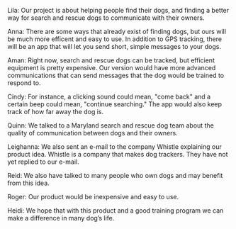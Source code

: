 Lila: Our project is about helping people find their dogs, and finding a better way for search and rescue dogs to communicate with their owners.

 Anna: There are some ways that already exist of finding dogs, but ours will be much more efficent and easy to use. In addition to GPS tracking, there will be an app that will let you send short, simple messages to your dogs.

Aman: Right now, search and rescue dogs can be tracked, but efficient equipment is pretty expensive. Our version would have more advanced communications that can send messages that the dog would be trained to respond to.

Cindy: For instance, a clicking sound could mean, "come back" and a certain beep could mean, "continue searching." The app would also keep track of how far away the dog is.

Quinn: We talked to a Maryland search and rescue dog team about the quality of communication between dogs and their owners. 

Leighanna: We also sent an e-mail to the company Whistle explaining our product idea. Whistle is a company that makes dog trackers. They have not yet replied to our e-mail.
 
Reid: We also have talked to many people who own dogs and may benefit from this idea.

Roger: Our product would be inexpensive and easy to use.

Heidi: We hope that with this product and a good training program we can make a difference in many dog’s life.
